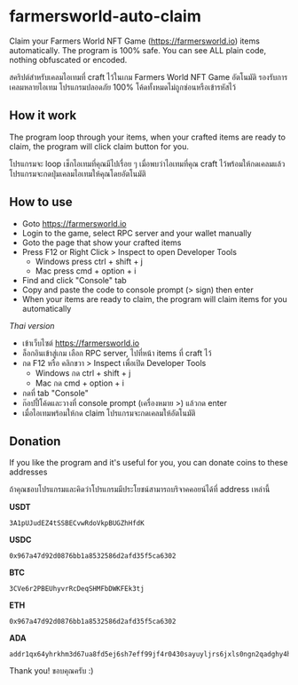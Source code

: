 # farmersworld-auto-claim

Claim your Farmers World NFT Game (https://farmersworld.io) items automatically.
The program is 100% safe. You can see ALL plain code, nothing obfuscated or encoded.

สคริปต์สำหรับเคลมไอเทมที่ craft ไว้ในเกม Farmers World NFT Game อัตโนมัติ รองรับการเคลมหลายไอเทม
โปรแกรมปลอดภัย 100% โค้ดทั้งหมดไม่ถูกซ่อนหรือเข้ารหัสไว้


## How it work

The program loop through your items, when your crafted items are ready to claim, the program will click claim button for you.

โปรแกรมจะ loop เช็กไอเทมที่คุณมีไปเรื่อย ๆ เมื่อพบว่าไอเทมที่คุณ craft ไว้พร้อมให้กดเคลมแล้ว โปรแกรมจะกดปุ่มเคลมไอเทมให้คุณโดยอัตโนมัติ


## How to use

- Goto https://farmersworld.io
- Login to the game, select RPC server and your wallet manually
- Goto the page that show your crafted items
- Press F12 or Right Click > Inspect to open Developer Tools
  - Windows press ctrl + shift + j
  - Mac press cmd + option + i
- Find and click "Console" tab
- Copy and paste the code to console prompt (> sign) then enter
- When your items are ready to claim, the program will claim items for you automatically

*Thai version*

- เข้าเว็บไซต์ https://farmersworld.io
- ล็อกอินเข้าสู่เกม เลือก RPC server, ไปที่หน้า items ที่ craft ไว้
- กด F12 หรือ คลิกขวา > Inspect เพื่อเปิด Developer Tools
  - Windows กด ctrl + shift + j
  - Mac กด cmd + option + i
- กดที่ tab "Console"
- ก๊อปปี้โค้ดและวางที่ console prompt (เครื่องหมาย >) แล้วกด enter
- เมื่อไอเทมพร้อมให้กด claim โปรแกรมจะกดเคลมให้อัตโนมัติ


## Donation

If you like the program and it's useful for you, you can donate coins to these addresses

ถ้าคุณชอบโปรแกรมและคิดว่าโปรแกรมมีประโยชน์สามารถบริจาคคอยน์ได้ที่ address เหล่านี้

**USDT**
```
3A1pUJudEZ4tSSBECvwRdoVkpBUGZhHfdK
```

**USDC**
```
0x967a47d92d0876bb1a8532586d2afd35f5ca6302
```

**BTC**
```
3CVe6r2PBEUhyvrRcDeqSHMFbDWKFEk3tj
```

**ETH**
```
0x967a47d92d0876bb1a8532586d2afd35f5ca6302
```

**ADA**
```
addr1qx64yhrkhm3d67ua8fd5ej6sh7eff99jf4r0430sayuyljrs6jxls0ngn2qadghy4h7dterk0gzm3y7czmh8zlsfvmesfd8xgu
```

Thank you! ขอบคุณครับ :)
